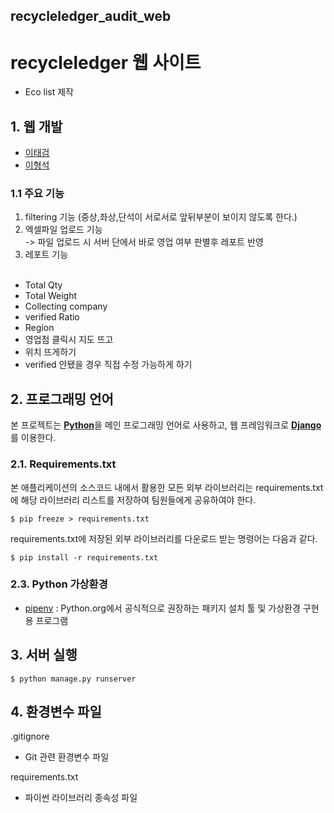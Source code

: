 ## recycleledger_audit_web

# recycleledger 웹 사이트
- Eco list 제작

## 1. 웹 개발
- [이태검](https://github.com/LeeTaeGeom)
- [이형석](https://github.com/lhs961021) 

### 1.1 주요 기능
1. filtering 기능 (중상,좌상,단석이 서로서로 앞뒤부분이 보이지 않도록 한다.)
2. 엑셀파일 업로드 기능 <br/> 
-> 파일 업로드 시 서버 단에서 바로 영업 여부 판별후 레포트 반영
4. 레포트 기능  <summary> <br/>
- Total Qty <br/> 
- Total Weight <br/>
- Collecting company <br/>
- verified Ratio <br/>
- Region <br/>
- 영업점 클릭시 지도 뜨고 <br/>
- 위치 뜨게하기 <br/>
- verified 안됐을 경우 직접 수정 가능하게 하기 <br/>

## 2. 프로그래밍 언어

본 프로젝트는
[**Python**](https://www.python.org)을 메인 프로그래밍 언어로 사용하고, 
웹 프레임워크로 [**Django**](https://www.djangoproject.com)를 이용한다.

### 2.1. Requirements.txt

본 애플리케이션의 소스코드 내에서 활용한 모든 외부 라이브러리는 requirements.txt에 해당 라이브러리 리스트를 저장하여 팀원들에게 공유하여야 한다.
```
$ pip freeze > requirements.txt
```
requirements.txt에 저장된 외부 라이브러리를 다운로드 받는 명령어는 다음과 같다.
```
$ pip install -r requirements.txt
```

### 2.3. Python 가상환경
- [pipenv](https://github.com/pypa/pipenv) :  Python.org에서 공식적으로 권장하는 패키지 설치 툴 및 가상환경 구현용 프로그램

## 3. 서버 실행
```
$ python manage.py runserver 
```
## 4. 환경변수 파일

.gitignore

- Git 관련 환경변수 파일

requirements.txt

- 파이썬 라이브러리 종속성 파일

